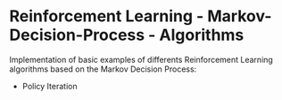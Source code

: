 # Reinforcement Learning - Markov-Decision-Process - Algorithms
Implementation of basic examples of differents Reinforcement Learning algorithms based on the Markov Decision Process:

* Policy Iteration
